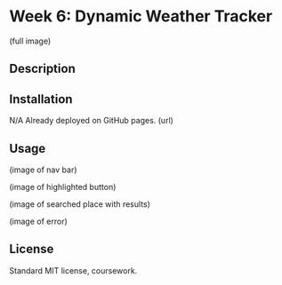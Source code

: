 # Week 6: Dynamic Weather Tracker

(full image)

## Description



## Installation 

N/A Already deployed on GitHub pages. (url)

## Usage

(image of nav bar)

(image of highlighted button)

(image of searched place with results)

(image of error)

## License

Standard MIT license, coursework.